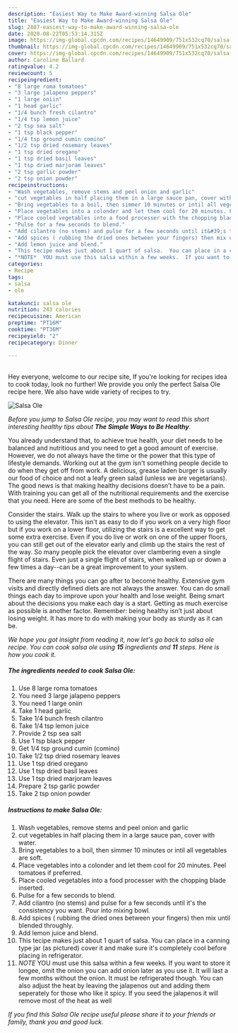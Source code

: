 ```yaml
---
description: "Easiest Way to Make Award-winning Salsa Ole"
title: "Easiest Way to Make Award-winning Salsa Ole"
slug: 2887-easiest-way-to-make-award-winning-salsa-ole
date: 2020-08-22T05:53:14.315Z
image: https://img-global.cpcdn.com/recipes/14649909/751x532cq70/salsa-ole-recipe-main-photo.jpg
thumbnail: https://img-global.cpcdn.com/recipes/14649909/751x532cq70/salsa-ole-recipe-main-photo.jpg
cover: https://img-global.cpcdn.com/recipes/14649909/751x532cq70/salsa-ole-recipe-main-photo.jpg
author: Caroline Ballard
ratingvalue: 4.2
reviewcount: 5
recipeingredient:
- "8 large roma tomatoes"
- "3 large jalapeno peppers"
- "1 large oniin"
- "1 head garlic"
- "1/4 bunch fresh cilantro"
- "1/4 tsp lemon juice"
- "2 tsp sea salt"
- "1 tsp black pepper"
- "1/4 tsp ground cumin comino"
- "1/2 tsp dried rosemary leaves"
- "1 tsp dried oregano"
- "1 tsp dried basil leaves"
- "1 tsp dried marjoram leaves"
- "2 tsp garlic powder"
- "2 tsp onion powder"
recipeinstructions:
- "Wash vegetables, remove stems and peel onion and garlic"
- "cut vegetables in half placing them in a large sauce pan, cover with water."
- "Bring vegetables to a boil, then simmer 10 minutes or intil all vegetables are soft."
- "Place vegetables into a colonder and let them cool for 20 minutes. Peel tomatoes if preferred."
- "Place cooled vegetables into a food processer with the chopping blade inserted."
- "Pulse for a few seconds to blend."
- "Add cilantro (no stems) and pulse for a few seconds until it&#39;s the consistency you want.  Pour into mixing bowl."
- "Add spices ( rubbing the dried ones between your fingers) then mix until blended throughly."
- "Add lemon juice and blend."
- "This tecipe makes just about 1 quart of salsa.  You can place in a canning type jar (as pictured) cover it and make sure it&#39;s completely cool before placing in refrigerator."
- "*NOTE*  YOU must use this salsa within a few weeks.  If you want to store it longee, omit the onion you can add onion later as you use it.  It will last a few months without the onion.  It must be refrigerated though.  You can also adjust the heat by leaving the jalapenos out and adding them seperately for those who like it spicy.  If you seed the jalapenos it will remove most of the heat as well"
categories:
- Recipe
tags:
- salsa
- ole

katakunci: salsa ole 
nutrition: 243 calories
recipecuisine: American
preptime: "PT16M"
cooktime: "PT36M"
recipeyield: "2"
recipecategory: Dinner

---
```

<br>
Hey everyone, welcome to our recipe site, If you're looking for recipes idea to cook today, look no further! We provide you only the perfect Salsa Ole recipe here. We also have wide variety of recipes to try.
<br>


![Salsa Ole](https://img-global.cpcdn.com/recipes/14649909/751x532cq70/salsa-ole-recipe-main-photo.jpg)

<i>Before you jump to Salsa Ole recipe, you may want to read this short interesting healthy tips about <strong>The Simple Ways to Be Healthy</strong>.</i>

You already understand that, to achieve true health, your diet needs to be balanced and nutritious and you need to get a good amount of exercise. However, we do not always have the time or the power that this type of lifestyle demands. Working out at the gym isn't something people decide to do when they get off from work. A delicious, grease laden burger is usually our food of choice and not a leafy green salad (unless we are vegetarians). The good news is that making healthy decisions doesn’t have to be a pain. With training you can get all of the nutritional requirements and the exercise that you need. Here are some of the best methods to be healthy.

Consider the stairs. Walk up the stairs to where you live or work as opposed to using the elevator. This isn't as easy to do if you work on a very high floor but if you work on a lower floor, utilizing the stairs is a excellent way to get some extra exercise. Even if you do live or work on one of the upper floors, you can still get out of the elevator early and climb up the stairs the rest of the way. So many people pick the elevator over clambering even a single flight of stairs. Even just a single flight of stairs, when walked up or down a few times a day--can be a great improvement to your system. 

There are many things you can go after to become healthy. Extensive gym visits and directly defined diets are not always the answer. You can do small things each day to improve upon your health and lose weight. Being smart about the decisions you make each day is a start. Getting as much exercise as possible is another factor. Remember: being healthy isn’t just about losing weight. It has more to do with making your body as sturdy as it can be. 


<i>We hope you got insight from reading it, now let's go back to salsa ole recipe. You can cook salsa ole using <strong>15</strong> ingredients and <strong>11</strong> steps. Here is how you cook it.
</i>

##### The ingredients needed to cook Salsa Ole:

1. Use 8 large roma tomatoes
1. You need 3 large jalapeno peppers
1. You need 1 large oniin
1. Take 1 head garlic
1. Take 1/4 bunch fresh cilantro
1. Take 1/4 tsp lemon juice
1. Provide 2 tsp sea salt
1. Use 1 tsp black pepper
1. Get 1/4 tsp ground cumin (comino)
1. Take 1/2 tsp dried rosemary leaves
1. Use 1 tsp dried oregano
1. Use 1 tsp dried basil leaves
1. Use 1 tsp dried marjoram leaves
1. Prepare 2 tsp garlic powder
1. Take 2 tsp onion powder


##### Instructions to make Salsa Ole:

1. Wash vegetables, remove stems and peel onion and garlic
1. cut vegetables in half placing them in a large sauce pan, cover with water.
1. Bring vegetables to a boil, then simmer 10 minutes or intil all vegetables are soft.
1. Place vegetables into a colonder and let them cool for 20 minutes. Peel tomatoes if preferred.
1. Place cooled vegetables into a food processer with the chopping blade inserted.
1. Pulse for a few seconds to blend.
1. Add cilantro (no stems) and pulse for a few seconds until it&#39;s the consistency you want.  Pour into mixing bowl.
1. Add spices ( rubbing the dried ones between your fingers) then mix until blended throughly.
1. Add lemon juice and blend.
1. This tecipe makes just about 1 quart of salsa.  You can place in a canning type jar (as pictured) cover it and make sure it&#39;s completely cool before placing in refrigerator.
1. *NOTE*  YOU must use this salsa within a few weeks.  If you want to store it longee, omit the onion you can add onion later as you use it.  It will last a few months without the onion.  It must be refrigerated though.  You can also adjust the heat by leaving the jalapenos out and adding them seperately for those who like it spicy.  If you seed the jalapenos it will remove most of the heat as well


<i>If you find this Salsa Ole recipe useful please share it to your friends or family, thank you and good luck.</i>
